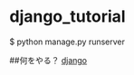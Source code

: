 # django_tutorial

$ python manage.py runserver

##何をやる？
[django](https://docs.djangoproject.com/en/1.11/contents/ "djangoチュートリアル")